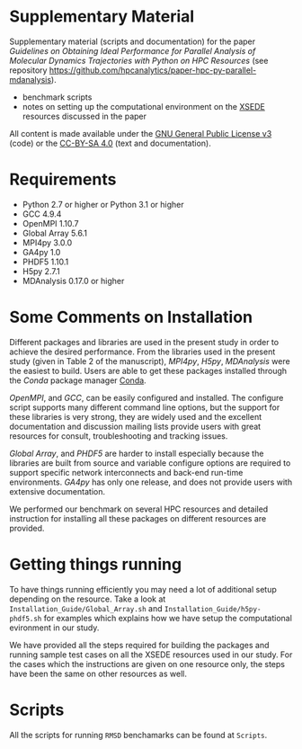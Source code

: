 # Supplementary Material

Supplementary material (scripts and documentation) for the paper _Guidelines on Obtaining Ideal Performance for Parallel Analysis of Molecular Dynamics Trajectories with Python on HPC Resources_ (see repository https://github.com/hpcanalytics/paper-hpc-py-parallel-mdanalysis).

- benchmark scripts
- notes on setting up the computational environment on the [XSEDE](https://www.xsede.org/) resources discussed in the paper

All content is made available under the [GNU General Public
License v3](https://www.gnu.org/licenses/gpl.html) (code) or the
[CC-BY-SA
4.0](https://creativecommons.org/licenses/by-sa/4.0/legalcode) (text
and documentation).

# Requirements
* Python 2.7 or higher or Python 3.1 or higher 
* GCC 4.9.4  
* OpenMPI 1.10.7
* Global Array 5.6.1
* MPI4py 3.0.0
* GA4py 1.0
* PHDF5 1.10.1
* H5py 2.7.1
* MDAnalysis 0.17.0 or higher

# Some Comments on Installation

Different packages and libraries are used in the present study in order to achieve the desired performance.
From the libraries used in the present study (given in Table 2 of the manuscript), _MPI4py_, _H5py_, _MDAnalysis_ were the easiest to build. 
Users are able to get these packages installed through the _Conda_ package manager [Conda](https://conda.io/docs/).

_OpenMPI_, and _GCC_, can be easily configured and installed.
The configure script supports many different command line options, but the support for these libraries is very strong, they are widely used and the excellent documentation and discussion mailing lists provide users with great resources for consult, troubleshooting and tracking issues.

_Global Array_, and _PHDF5_ are harder to install especially because the libraries are built from source and variable configure options are required to support specific network interconnects and back-end run-time environments.
_GA4py_ has only one release, and does not provide users with extensive documentation.

We performed our benchmark on several HPC resources and detailed instruction for installing all these packages on different resources are provided.

# Getting things running
To have things running efficiently you may need a lot of additional setup depending on the resource. Take a look at `Installation_Guide/Global_Array.sh` and `Installation_Guide/h5py-phdf5.sh` for examples which explains how we have setup the computational evironment in our study. 

We have provided all the steps required for building the packages and running sample test cases on all the XSEDE resources used in our study. For the cases which the instructions are given on one resource only, the steps have been the same on other resources as well.

# Scripts
All the scripts for running `RMSD` benchamarks can be found at `Scripts`.


